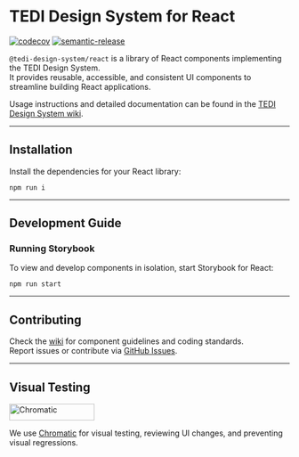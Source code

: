 # TEDI Design System for React

[![codecov](https://codecov.io/gh/TEHIK-EE/tedi-design-system/graph/badge.svg?token=NKNNJSG19D)](https://codecov.io/gh/TEHIK-EE/tedi-design-system)
[![semantic-release](https://img.shields.io/badge/semantic--release-e10079?logo=semantic-release)](https://github.com/semantic-release/semantic-release)

`@tedi-design-system/react` is a library of React components implementing the TEDI Design System.  
It provides reusable, accessible, and consistent UI components to streamline building React applications.

Usage instructions and detailed documentation can be found in the [TEDI Design System wiki](https://github.com/TEDI-Design-System/general).

---

## Installation

Install the dependencies for your React library:

```
npm run i
```

---

## Development Guide

### Running Storybook

To view and develop components in isolation, start Storybook for React:

```
npm run start
```

---

## Contributing

Check the [wiki](https://github.com/TEDI-Design-System/general) for component guidelines and coding standards.  
Report issues or contribute via [GitHub Issues](https://github.com/TEDI-Design-System/react/issues).

---

## Visual Testing

<a href="https://www.chromatic.com/"><img src="https://user-images.githubusercontent.com/321738/84662277-e3db4f80-af1b-11ea-88f5-91d67a5e59f6.png" width="153" height="30" alt="Chromatic" /></a>

We use [Chromatic](https://www.chromatic.com/) for visual testing, reviewing UI changes, and preventing visual regressions.
